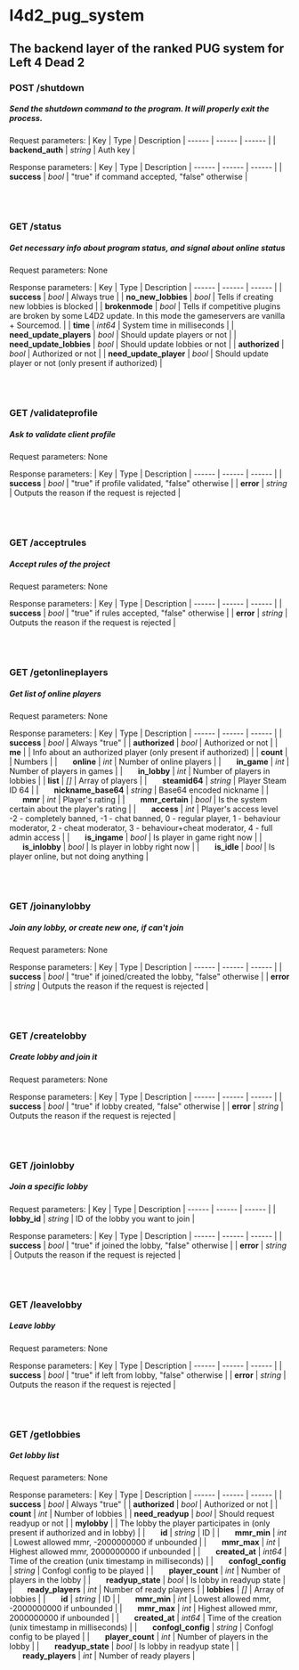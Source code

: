 
# l4d2_pug_system
## The backend layer of the ranked PUG system for Left 4 Dead 2

### POST /shutdown
##### Send the shutdown command to the program. It will properly exit the process.
Request parameters:
| Key | Type | Description
| ------ | ------ | ------ |
| <strong>backend_auth</strong> | _string_ | Auth key |

Response parameters:
| Key | Type | Description
| ------ | ------ | ------ |
| <strong>success</strong> | _bool_ | "true" if command accepted, "false" otherwise |

<br/><br/>

### GET /status
##### Get necessary info about program status, and signal about online status
Request parameters: None

Response parameters:
| Key | Type | Description
| ------ | ------ | ------ |
| <strong>success</strong> | _bool_ | Always true |
| <strong>no_new_lobbies</strong> | _bool_ | Tells if creating new lobbies is blocked |
| <strong>brokenmode</strong> | _bool_ | Tells if competitive plugins are broken by some L4D2 update. In this mode the gameservers are vanilla + Sourcemod. |
| <strong>time</strong> | _int64_ | System time in milliseconds |
| <strong>need_update_players</strong> | _bool_ | Should update players or not |
| <strong>need_update_lobbies</strong> | _bool_ | Should update lobbies or not |
| <strong>authorized</strong> | _bool_ | Authorized or not |
| <strong>need_update_player</strong> | _bool_ | Should update player or not (only present if authorized) |

<br/><br/>

### GET /validateprofile
##### Ask to validate client profile
Request parameters: None

Response parameters:
| Key | Type | Description
| ------ | ------ | ------ |
| <strong>success</strong> | _bool_ | "true" if profile validated, "false" otherwise |
| <strong>error</strong> | _string_ | Outputs the reason if the request is rejected |

<br/><br/>

### GET /acceptrules
##### Accept rules of the project
Request parameters: None

Response parameters:
| Key | Type | Description
| ------ | ------ | ------ |
| <strong>success</strong> | _bool_ | "true" if rules accepted, "false" otherwise |
| <strong>error</strong> | _string_ | Outputs the reason if the request is rejected |

<br/><br/>

### GET /getonlineplayers
##### Get list of online players
Request parameters: None

Response parameters:
| Key | Type | Description
| ------ | ------ | ------ |
| <strong>success</strong> | _bool_ | Always "true" |
| <strong>authorized</strong> | _bool_ | Authorized or not |
| <strong>me</strong> |  | Info about an authorized player (only present if authorized) |
| <strong>count</strong> |  | Numbers |
| &nbsp;&nbsp;&nbsp;&nbsp;&nbsp;&nbsp;<strong>online</strong> | _int_ | Number of online players |
| &nbsp;&nbsp;&nbsp;&nbsp;&nbsp;&nbsp;<strong>in_game</strong> | _int_ | Number of players in games |
| &nbsp;&nbsp;&nbsp;&nbsp;&nbsp;&nbsp;<strong>in_lobby</strong> | _int_ | Number of players in lobbies |
| <strong>list</strong> | _[]_ | Array of players |
| &nbsp;&nbsp;&nbsp;&nbsp;&nbsp;&nbsp;<strong>steamid64</strong> | _string_ | Player Steam ID 64 |
| &nbsp;&nbsp;&nbsp;&nbsp;&nbsp;&nbsp;<strong>nickname_base64</strong> | _string_ | Base64 encoded nickname |
| &nbsp;&nbsp;&nbsp;&nbsp;&nbsp;&nbsp;<strong>mmr</strong> | _int_ | Player's rating |
| &nbsp;&nbsp;&nbsp;&nbsp;&nbsp;&nbsp;<strong>mmr_certain</strong> | _bool_ | Is the system certain about the player's rating |
| &nbsp;&nbsp;&nbsp;&nbsp;&nbsp;&nbsp;<strong>access</strong> | _int_ | Player's access level<br>-2 - completely banned, -1 - chat banned, 0 - regular player, 1 - behaviour moderator, 2 - cheat moderator, 3 - behaviour+cheat moderator, 4 - full admin access |
| &nbsp;&nbsp;&nbsp;&nbsp;&nbsp;&nbsp;<strong>is_ingame</strong> | _bool_ | Is player in game right now |
| &nbsp;&nbsp;&nbsp;&nbsp;&nbsp;&nbsp;<strong>is_inlobby</strong> | _bool_ | Is player in lobby right now |
| &nbsp;&nbsp;&nbsp;&nbsp;&nbsp;&nbsp;<strong>is_idle</strong> | _bool_ | Is player online, but not doing anything |

<br/><br/>

### GET /joinanylobby
##### Join any lobby, or create new one, if can't join
Request parameters: None

Response parameters:
| Key | Type | Description
| ------ | ------ | ------ |
| <strong>success</strong> | _bool_ | "true" if joined/created the lobby, "false" otherwise |
| <strong>error</strong> | _string_ | Outputs the reason if the request is rejected |

<br/><br/>

### GET /createlobby
##### Create lobby and join it
Request parameters: None

Response parameters:
| Key | Type | Description
| ------ | ------ | ------ |
| <strong>success</strong> | _bool_ | "true" if lobby created, "false" otherwise |
| <strong>error</strong> | _string_ | Outputs the reason if the request is rejected |

<br/><br/>

### GET /joinlobby
##### Join a specific lobby
Request parameters:
| Key | Type | Description
| ------ | ------ | ------ |
| <strong>lobby_id</strong> | _string_ | ID of the lobby you want to join |

Response parameters:
| Key | Type | Description
| ------ | ------ | ------ |
| <strong>success</strong> | _bool_ | "true" if joined the lobby, "false" otherwise |
| <strong>error</strong> | _string_ | Outputs the reason if the request is rejected |

<br/><br/>

### GET /leavelobby
##### Leave lobby
Request parameters: None

Response parameters:
| Key | Type | Description
| ------ | ------ | ------ |
| <strong>success</strong> | _bool_ | "true" if left from lobby, "false" otherwise |
| <strong>error</strong> | _string_ | Outputs the reason if the request is rejected |

<br/><br/>

### GET /getlobbies
##### Get lobby list
Request parameters: None

Response parameters:
| Key | Type | Description
| ------ | ------ | ------ |
| <strong>success</strong> | _bool_ | Always "true" |
| <strong>authorized</strong> | _bool_ | Authorized or not |
| <strong>count</strong> | _int_ | Number of lobbies |
| <strong>need_readyup</strong> | _bool_ | Should request readyup or not |
| <strong>mylobby</strong> |  | The lobby the player participates in (only present if authorized and in lobby) |
| &nbsp;&nbsp;&nbsp;&nbsp;&nbsp;&nbsp;<strong>id</strong> | _string_ | ID |
| &nbsp;&nbsp;&nbsp;&nbsp;&nbsp;&nbsp;<strong>mmr_min</strong> | _int_ | Lowest allowed mmr, -2000000000 if unbounded |
| &nbsp;&nbsp;&nbsp;&nbsp;&nbsp;&nbsp;<strong>mmr_max</strong> | _int_ | Highest allowed mmr, 2000000000 if unbounded |
| &nbsp;&nbsp;&nbsp;&nbsp;&nbsp;&nbsp;<strong>created_at</strong> | _int64_ | Time of the creation (unix timestamp in milliseconds) |
| &nbsp;&nbsp;&nbsp;&nbsp;&nbsp;&nbsp;<strong>confogl_config</strong> | _string_ | Confogl config to be played |
| &nbsp;&nbsp;&nbsp;&nbsp;&nbsp;&nbsp;<strong>player_count</strong> | _int_ | Number of players in the lobby |
| &nbsp;&nbsp;&nbsp;&nbsp;&nbsp;&nbsp;<strong>readyup_state</strong> | _bool_ | Is lobby in readyup state |
| &nbsp;&nbsp;&nbsp;&nbsp;&nbsp;&nbsp;<strong>ready_players</strong> | _int_ | Number of ready players |
| <strong>lobbies</strong> | _[]_ | Array of lobbies |
| &nbsp;&nbsp;&nbsp;&nbsp;&nbsp;&nbsp;<strong>id</strong> | _string_ | ID |
| &nbsp;&nbsp;&nbsp;&nbsp;&nbsp;&nbsp;<strong>mmr_min</strong> | _int_ | Lowest allowed mmr, -2000000000 if unbounded |
| &nbsp;&nbsp;&nbsp;&nbsp;&nbsp;&nbsp;<strong>mmr_max</strong> | _int_ | Highest allowed mmr, 2000000000 if unbounded |
| &nbsp;&nbsp;&nbsp;&nbsp;&nbsp;&nbsp;<strong>created_at</strong> | _int64_ | Time of the creation (unix timestamp in milliseconds) |
| &nbsp;&nbsp;&nbsp;&nbsp;&nbsp;&nbsp;<strong>confogl_config</strong> | _string_ | Confogl config to be played |
| &nbsp;&nbsp;&nbsp;&nbsp;&nbsp;&nbsp;<strong>player_count</strong> | _int_ | Number of players in the lobby |
| &nbsp;&nbsp;&nbsp;&nbsp;&nbsp;&nbsp;<strong>readyup_state</strong> | _bool_ | Is lobby in readyup state |
| &nbsp;&nbsp;&nbsp;&nbsp;&nbsp;&nbsp;<strong>ready_players</strong> | _int_ | Number of ready players |
